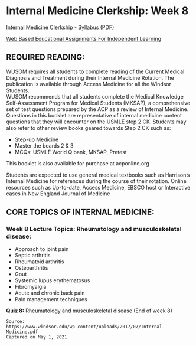 # Internal Medicine Clerkship: Week 8

[Internal Medicine Clerkship - Syllabus (PDF)](/usmle/im/Internal-Medicine.pdf)

[Web Based Educational Assignments For Independent Learning](/usmle/im/web-based-assignments.md)

## REQUIRED READING:

WUSOM requires all students to complete reading of the Current Medical Diagnosis and Treatment during their Internal Medicine Rotation. The publication is available through Access Medicine for all the Windsor Students.   
WUSOM recommends that all students complete the Medical Knowledge Self-Assessment Program for Medical Students (MKSAP), a comprehensive set of test questions prepared by the ACP as a review of Internal Medicine. Questions in this booklet are representative of internal medicine content questions that they will encounter on the USMLE step 2 CK. Students may also refer to other review books geared
towards Step 2 CK such as:

* Step-up Medicine
* Master the boards 2 & 3
* MCQs: USMLE World Q bank, MKSAP, Pretest

This booklet is also available for purchase at acponline.org

Students are expected to use general medical textbooks such as Harrison’s Internal Medicine for references during the course of their rotation. Online resources such as Up-to-date, Access Medicine, EBSCO host or Interactive cases in New England Journal of Medicine

## CORE TOPICS OF INTERNAL MEDICINE:

### Week 8 Lecture Topics: Rheumatology and musculoskeletal disease:

* Approach to joint pain
* Septic arthritis
* Rheumatoid arthritis
* Osteoarthritis
* Gout
* Systemic lupus erythematosus
* Fibromyalgia
* Acute and chronic back pain
* Pain management techniques

**Quiz 8:** Rheumatology and musculoskeletal disease (End of week 8)

```
Source:
https://www.windsor.edu/wp-content/uploads/2017/07/Internal-Medicine.pdf
Captured on May 1, 2021
```
